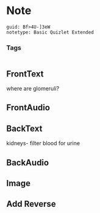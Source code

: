 # Note
```
guid: Bf>4U-]3eW
notetype: Basic Quizlet Extended
```

### Tags
```
```

## FrontText
where are glomeruli?

## FrontAudio


## BackText
kidneys- filter blood for urine

## BackAudio


## Image


## Add Reverse

